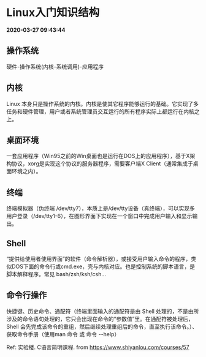 # Linux入门知识结构

**2020-03-27 09:43:44** 

## 操作系统

硬件-操作系统(内核-系统调用)-应用程序

## 内核

Linux 本身只是操作系统的内核。内核是使其它程序能够运行的基础。它实现了多任务和硬件管理，用户或者系统管理员交互运行的所有程序实际上都运行在内核之上。

## 桌面环境

一套应用程序（Win95之前的Win桌面也是运行在DOS上的应用程序），基于X架构协议，xorg是实现这个协议的服务器程序，需要客户端X Client（通常集成于桌面环境之内）。

## 终端

终端模拟器（伪终端 /dev/tty7），本质上是/dev/tty设备（真终端），可以实现多用户登录（/dev/tty1-6），在图形界面下实现在一个窗口中完成用户输入和显示输出。

## Shell

“提供给使用者使用界面”的软件（命令解析器），或接受用户输入命令的程序，类似DOS下面的命令行或cmd.exe，壳与内核对应。也是控制系统的脚本语言，是脚本解释程序。常见 bash/zsh/ksh/csh...

## 命令行操作

快捷键、历史命令、通配符（终端里面输入的通配符是由 Shell 处理的，不是由所涉及的命令语句处理的，它只会出现在命令的“参数值”里。在通配符被处理后， Shell 会先完成该命令的重组，然后继续处理重组后的命令，直至执行该命令。）、获取命令手册（使用man 命令 或 命令 --help）

Ref: 实验楼. C语言简明课程. from https://www.shiyanlou.com/courses/57